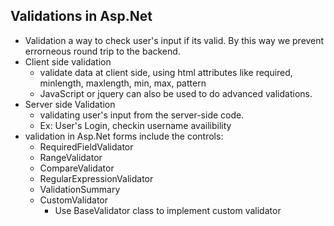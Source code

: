 ## Validations in Asp.Net
- Validation a way to check user's input if its valid. By this way we prevent errorneous round trip to the backend.
- Client side validation
  - validate data at client side, using html attributes like required, minlength, maxlength, min, max, pattern
  - JavaScript or jquery can also be used to do advanced validations.
- Server side Validation
  - validating user's input from the server-side code.
  - Ex: User's Login, checkin username availibility 
- validation in Asp.Net forms include the controls:
  - RequiredFieldValidator
  - RangeValidator
  - CompareValidator
  - RegularExpressionValidator
  - ValidationSummary 
  - CustomValidator
    - Use BaseValidator class to implement custom validator